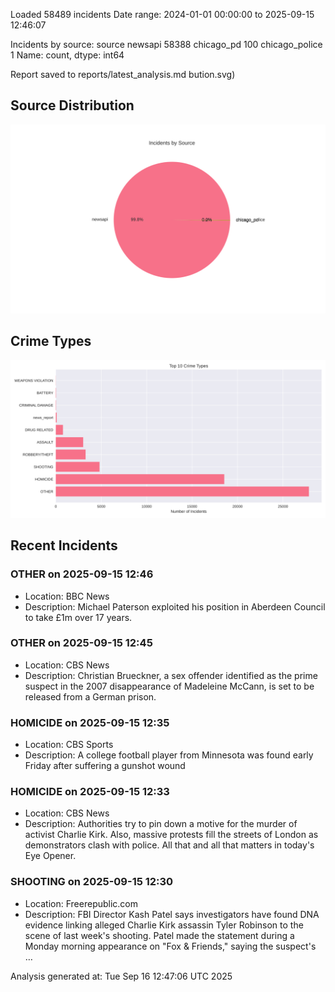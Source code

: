 
Loaded 58489 incidents
Date range: 2024-01-01 00:00:00 to 2025-09-15 12:46:07

Incidents by source:
source
newsapi           58388
chicago_pd          100
chicago_police        1
Name: count, dtype: int64

Report saved to reports/latest_analysis.md
bution.svg)

## Source Distribution
![Source Distribution](images/source_distribution.svg)

## Crime Types
![Crime Types](images/crime_types.svg)

## Recent Incidents

### OTHER on 2025-09-15 12:46
- Location: BBC News
- Description: Michael Paterson exploited his position in Aberdeen Council to take £1m over 17 years.


### OTHER on 2025-09-15 12:45
- Location: CBS News
- Description: Christian Brueckner, a sex offender identified as the prime suspect in the 2007 disappearance of Madeleine McCann, is set to be released from a German prison.


### HOMICIDE on 2025-09-15 12:35
- Location: CBS Sports
- Description: A college football player from Minnesota was found early Friday after suffering a gunshot wound


### HOMICIDE on 2025-09-15 12:33
- Location: CBS News
- Description: Authorities try to pin down a motive for the murder of activist Charlie Kirk. Also, massive protests fill the streets of London as demonstrators clash with police. All that and all that matters in today's Eye Opener.


### SHOOTING on 2025-09-15 12:30
- Location: Freerepublic.com
- Description: FBI Director Kash Patel says investigators have found DNA evidence linking alleged Charlie Kirk assassin Tyler Robinson to the scene of last week's shooting. Patel made the statement during a Monday morning appearance on "Fox & Friends," saying the suspect's …

Analysis generated at: Tue Sep 16 12:47:06 UTC 2025

